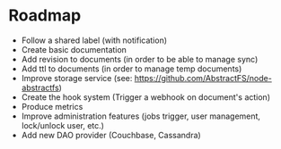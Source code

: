 # Roadmap

- Follow a shared label (with notification)
- Create basic documentation
- Add revision to documents (in order to be able to manage sync)
- Add ttl to documents (in order to manage temp documents)
- Improve storage service (see: https://github.com/AbstractFS/node-abstractfs)
- Create the hook system (Trigger a webhook on document's action)
- Produce metrics
- Improve administration features (jobs trigger, user management, lock/unlock
  user, etc.)
- Add new DAO provider (Couchbase, Cassandra)


